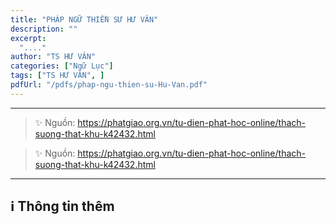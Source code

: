 ```yaml
---
title: "PHÁP NGỮ THIỀN SƯ HƯ VÂN"
description: ""
excerpt:
  "...."
author: "TS HƯ VÂN"
categories: ["Ngữ Lục"]
tags: ["TS HƯ VÂN", ]
pdfUrl: "/pdfs/phap-ngu-thien-su-Hu-Van.pdf"
---
```




<hr class="blog-rule" />

> ✨ Nguồn: https://phatgiao.org.vn/tu-dien-phat-hoc-online/thach-suong-that-khu-k42432.html

> ✨ Nguồn: https://phatgiao.org.vn/tu-dien-phat-hoc-online/thach-suong-that-khu-k42432.html

<hr class="blog-rule" />

## ℹ️ Thông tin thêm

[^1]: ⭐️ <a href="https://phatgiao.org.vn/tu-dien-phat-hoc-online/thach-suong-khanh-chu-k5301.html" target="_blank">TS THẠCH SƯƠNG KHÁNH CHƯ</a>
